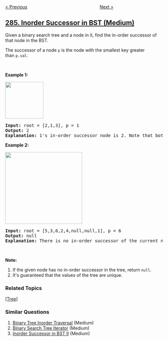<!--|This file generated by command(leetcode description); DO NOT EDIT.    |-->
<!--+----------------------------------------------------------------------+-->
<!--|@author    openset <openset.wang@gmail.com>                           |-->
<!--|@link      https://github.com/openset                                 |-->
<!--|@home      https://github.com/openset/leetcode                        |-->
<!--+----------------------------------------------------------------------+-->

[< Previous](../peeking-iterator "Peeking Iterator")
　　　　　　　　　　　　　　　　
[Next >](../walls-and-gates "Walls and Gates")

## [285. Inorder Successor in BST (Medium)](https://leetcode.com/problems/inorder-successor-in-bst "二叉搜索树中的顺序后继")

<p>Given a binary search tree and a node in it, find the in-order successor of that node in the BST.</p>

<p>The successor of a node&nbsp;<code>p</code>&nbsp;is the node with the smallest key greater than&nbsp;<code>p.val</code>.</p>

<p>&nbsp;</p>

<p><strong>Example 1:</strong></p>
<img alt="" src="https://assets.leetcode.com/uploads/2019/01/23/285_example_1.PNG" style="width: 122px; height: 117px;" />
<pre><strong>Input: </strong>root = <span id="example-input-1-1">[2,1,3]</span>, p = <span id="example-input-1-2">1</span>
<strong>Output: </strong><span id="example-output-1">2</span>
<strong>Explanation: </strong>1&#39;s in-order successor node is 2. Note that both p and the return value is of TreeNode type.
</pre>

<p><strong>Example 2:</strong></p>
<img alt="" src="https://assets.leetcode.com/uploads/2019/01/23/285_example_2.PNG" style="width: 246px; height: 229px;" />
<pre><strong>Input: </strong>root = <span id="example-input-2-1">[5,3,6,2,4,null,null,1]</span>, p = <span id="example-input-2-2">6</span>
<strong>Output: </strong><span id="example-output-2">null</span>
<strong>Explanation: </strong>There is no in-order successor of the current node, so the answer is <code>null</code>.
</pre>

<p>&nbsp;</p>

<p><strong>Note:</strong></p>

<ol>
	<li>If the given node has no in-order successor in the tree, return <code>null</code>.</li>
	<li>It&#39;s guaranteed that the values of the tree are unique.</li>
</ol>

### Related Topics
  [[Tree](../../tag/tree/README.md)]

### Similar Questions
  1. [Binary Tree Inorder Traversal](../binary-tree-inorder-traversal) (Medium)
  1. [Binary Search Tree Iterator](../binary-search-tree-iterator) (Medium)
  1. [Inorder Successor in BST II](../inorder-successor-in-bst-ii) (Medium)

